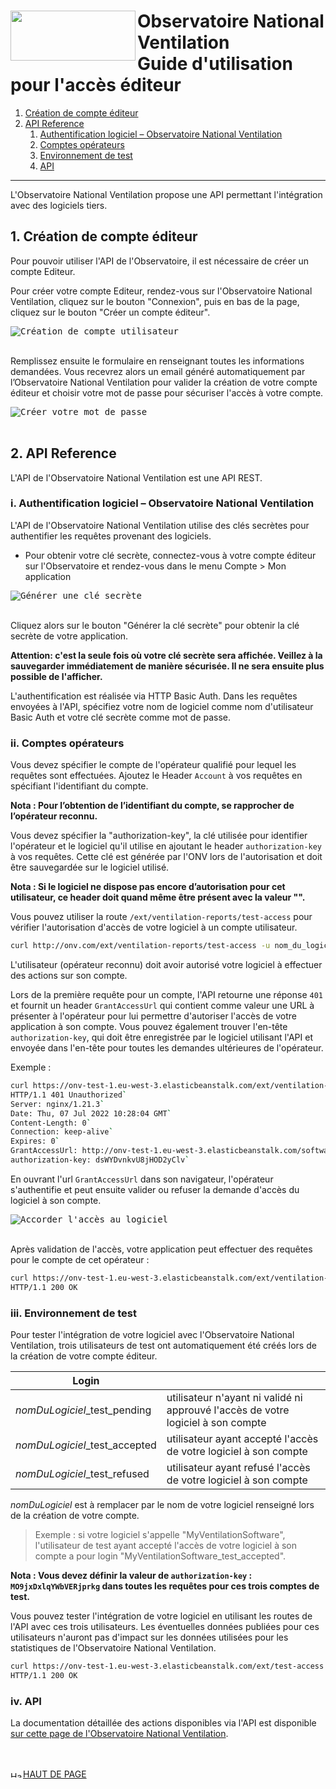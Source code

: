 
<a name="top"></a>
#  <img src="https://github.com/dooApp/onv/blob/docs/wiki-images/logo-onv.png?raw=true" align="left" height="80" width="200" > Observatoire National Ventilation <br>Guide d'utilisation pour l'accès éditeur

1. [Création de compte éditeur](#creation)
2. [API Reference](#apiReference)
    1. [Authentification logiciel – Observatoire National Ventilation](#authentification)
    2. [Comptes opérateurs](#comptes)
    3. [Environnement de test](#testEnv)
    4. [API](#api)

----

L'Observatoire National Ventilation propose une API permettant l'intégration avec des logiciels tiers.

## 1. Création de compte éditeur <a name="creation"></a>

Pour pouvoir utiliser l'API de l'Observatoire, il est nécessaire de créer un compte Editeur.

Pour créer votre compte Editeur, rendez-vous sur l'Observatoire National Ventilation, cliquez sur le bouton "Connexion", puis en bas de la page, cliquez sur le bouton "Créer un compte éditeur".

<kbd>
    <img src="https://github.com/dooApp/onv/blob/docs/wiki-images/create_editor_compte.png?raw=true" alt="Création de compte utilisateur">
</kbd>
<br/><br/>

Remplissez ensuite le formulaire en renseignant toutes les informations demandées. Vous recevrez alors un email généré automatiquement par l’Observatoire National Ventilation pour valider la création de votre compte éditeur et choisir votre mot de passe pour sécuriser l'accès à votre compte.

<kbd>
    <img src="https://github.com/dooApp/onv/blob/docs/wiki-images/set_password.png?raw=true" alt="Créer votre mot de passe">
</kbd>
<br/><br/>

## 2. API Reference <a name="apiReference"></a>

L'API de l'Observatoire National Ventilation est une API REST.

### i.  Authentification logiciel – Observatoire National Ventilation <a name="authentification"></a>

L'API de l'Observatoire National Ventilation utilise des clés secrètes pour authentifier les requêtes provenant des logiciels. 
 - Pour obtenir votre clé secrète, connectez-vous à votre compte éditeur sur l'Observatoire et rendez-vous dans le menu Compte > Mon application

<kbd>
    <img src="https://github.com/dooApp/onv/blob/docs/wiki-images/generate_secret_key.png?raw=true" alt="Générer une clé secrète">
</kbd>
<br/><br/> 

Cliquez alors sur le bouton "Générer la clé secrète" pour obtenir la clé secrète de votre application.

**Attention: c'est la seule fois où votre clé secrète sera affichée. Veillez à la sauvegarder immédiatement de manière sécurisée. Il ne sera ensuite plus possible de l'afficher.**

L'authentification est réalisée via HTTP Basic Auth. Dans les requêtes envoyées à l'API, spécifiez votre nom de logiciel comme nom d'utilisateur Basic Auth et votre clé secrète comme mot de passe.

### ii. Comptes opérateurs<a name="comptes"></a>

Vous devez spécifier le compte de l'opérateur qualifié pour lequel les requêtes sont effectuées. Ajoutez le Header ``Account`` à vos requêtes en spécifiant l'identifiant du compte.

**Nota : Pour l’obtention de l’identifiant du compte, se rapprocher de l’opérateur reconnu.**

Vous devez spécifier la "authorization-key", la clé utilisée pour identifier l'opérateur et le logiciel qu'il utilise en ajoutant le header ``authorization-key`` à vos requêtes. Cette clé est générée par l'ONV lors de l'autorisation et doit être sauvegardée sur le logiciel utilisé.

**Nota : Si le logiciel ne dispose pas encore d’autorisation pour cet utilisateur, ce header doit quand même être présent avec la valeur "".**

Vous pouvez utiliser la route ``/ext/ventilation-reports/test-access`` pour vérifier l'autorisation d'accès de votre logiciel à un compte utilisateur.

```Bash
curl http://onv.com/ext/ventilation-reports/test-access -u nom_du_logiciel:cle_secrete -H "Account:id_de_l_operateur" -H "SoftwareVersion:la_version_du_logiciel" -H "Accept-Language:fr-FR,fr;q=0.9" -H "authorization-key:la_clé_authorization"
```

L'utilisateur (opérateur reconnu) doit avoir autorisé votre logiciel à effectuer des actions sur son compte.

Lors de la première requête pour un compte, l'API retourne une réponse ``401`` et fournit un header ``GrantAccessUrl`` qui contient comme valeur une URL à présenter à l'opérateur pour lui permettre d'autoriser l'accès de votre application à son compte. Vous pouvez également trouver l'en-tête ``authorization-key``, qui doit être enregistrée par le logiciel utilisant l'API et envoyée dans l'en-tête pour toutes les demandes ultérieures de l'opérateur.

Exemple :


```Bash
curl https://onv-test-1.eu-west-3.elasticbeanstalk.com/ext/ventilation-reports/test-access -u nom_du_logiciel:cle_secrete -H "Account:id_de_l_operateur" -H "SoftwareVersion:la_version_du_logiciel" -H "Accept-Language:fr-FR,fr;q=0.9" -H "authorization-key;" --head
HTTP/1.1 401 Unauthorized`
Server: nginx/1.21.3`
Date: Thu, 07 Jul 2022 10:28:04 GMT`
Content-Length: 0`
Connection: keep-alive`
Expires: 0`
GrantAccessUrl: http://onv-test-1.eu-west-3.elasticbeanstalk.com/software-authorization/1/grant-access`
authorization-key: dsWYDvnkvU8jHOD2yClv`
```

En ouvrant l'url ``GrantAccessUrl`` dans son navigateur, l'opérateur s'authentifie et peut ensuite valider ou refuser la demande d'accès du logiciel à son compte.

<kbd>
    <img src="https://github.com/dooApp/onv/blob/docs/wiki-images/grant-access.png?raw=true" alt="Accorder l'accès au logiciel">
</kbd>
<br/><br/>

Après validation de l'accès, votre application peut effectuer des requêtes pour le compte de cet opérateur :

```Bash
curl https://onv-test-1.eu-west-3.elasticbeanstalk.com/ext/ventilation-reports/test-access -u nom_du_logiciel:cle_secrete -H "Account:id_de_l_operateur" -H "SoftwareVersion:la_version_du_logiciel" -H "Accept-Language:fr-FR,fr;q=0.9" -H "authorization-key:la_clé_authorization" --head
HTTP/1.1 200 OK
```

### iii. Environnement de test <a name="testEnv"></a>

Pour tester l'intégration de votre logiciel avec l'Observatoire National Ventilation, trois utilisateurs de test ont automatiquement été créés lors de la création de votre compte éditeur.

|Login||
|---|---|
|*nomDuLogiciel*_test_pending|utilisateur n'ayant ni validé ni approuvé l'accès de votre logiciel à son compte|
|*nomDuLogiciel*_test_accepted|utilisateur ayant accepté l'accès de votre logiciel à son compte|
|*nomDuLogiciel*_test_refused|utilisateur ayant refusé l'accès de votre logiciel à son compte|

*nomDuLogiciel* est à remplacer par le nom de votre logiciel renseigné lors de la création de votre compte.

> Exemple : si votre logiciel s'appelle "MyVentilationSoftware", l'utilisateur de test ayant accepté l'accès de votre logiciel à son compte a pour login "MyVentilationSoftware_test_accepted".

**Nota : Vous devez définir la valeur de ``authorization-key`` : ``MO9jxDxlqYWbVERjprkg`` dans toutes les requêtes pour ces trois comptes de test.**

Vous pouvez tester l'intégration de votre logiciel en utilisant les routes de l'API avec ces trois utilisateurs. Les éventuelles données publiées pour ces utilisateurs n'auront pas d'impact sur les données utilisées pour les statistiques de l'Observatoire National Ventilation.

```Bash
curl https://onv-test-1.eu-west-3.elasticbeanstalk.com/ext/test-access -u MyVentilationSoftware:cle_secrete -H "Account:MyVentilationSoftware_test_accepted" -H "authorization-key:MO9jxDxlqYWbVERjprkg" --head
HTTP/1.1 200 OK
```

### iv. API <a name="api"></a> 
La documentation détaillée des actions disponibles via l'API est disponible [sur cette page de l'Observatoire National Ventilation](https://www.observatoire-national-ventilation.developpement-durable.gouv.fr/editor/docs).

<br/><br/>
<a href="#top"> <img src="https://github.com/dooApp/onv/blob/docs/wiki-images/arrow_top.png?raw=true"  height="10" width="20" alt="Haut de page">HAUT DE PAGE</a> 
